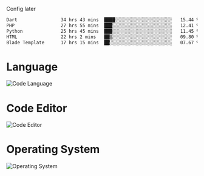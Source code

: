 <!-- ## Hi there 👋 -->
Config later

<!--
**rickrck/rickrck** is a ✨ _special_ ✨ repository because its `README.md` (this file) appears on your GitHub profile.

Here are some ideas to get you started:

- 🔭 I’m currently working on ...
- 🌱 I’m currently learning ...
- 👯 I’m looking to collaborate on ...
- 🤔 I’m looking for help with ...
- 💬 Ask me about ...
- 📫 How to reach me: ...
- 😄 Pronouns: ...
- ⚡ Fun fact: ...
-->

<!--START_SECTION:waka-->

```txt
Dart                34 hrs 43 mins  ████░░░░░░░░░░░░░░░░░░░░░   15.44 %
PHP                 27 hrs 55 mins  ███░░░░░░░░░░░░░░░░░░░░░░   12.41 %
Python              25 hrs 45 mins  ███░░░░░░░░░░░░░░░░░░░░░░   11.45 %
HTML                22 hrs 2 mins   ██▒░░░░░░░░░░░░░░░░░░░░░░   09.80 %
Blade Template      17 hrs 15 mins  ██░░░░░░░░░░░░░░░░░░░░░░░   07.67 %
```

<!--END_SECTION:waka-->

# Language
![Code Language](https://wakatime.com/share/@Rie/857855bd-8826-4360-bd0b-30668e651616.svg)

# Code Editor
![Code Editor](https://wakatime.com/share/@Rie/630d1d98-3d54-4afd-a23d-fa79134fc528.svg)

# Operating System
![Operating System](https://wakatime.com/share/@Rie/a7b1eb7d-159b-4b03-8226-3a05ad998782.svg)
